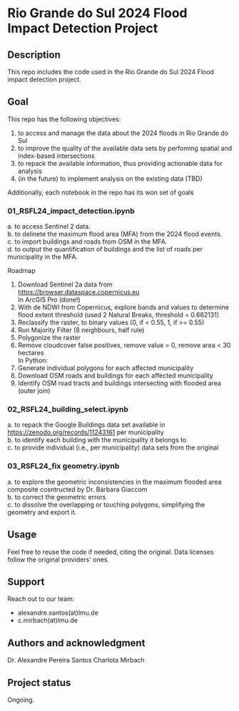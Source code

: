 # Rio Grande do Sul 2024 Flood Impact Detection Project

## Description
This repo includes the code used in the Rio Grande do Sul 2024 Flood impact detection project.

## Goal
This repo has the following objectives: <br>
1. to access and manage the data about the 2024 floods in Rio Grande do Sul
2. to improve the quality of the available data sets by perfoming spatial and index-based intersections
3. to repack the available information, thus providing actionable data for analysis
4. (in the future) to implement analysis on the existing data (TBD)

Additionally, each notebook in the repo has its won set of goals
### 01_RSFL24_impact_detection.ipynb <br>
a. to access Sentinel 2 data.<br>
b. to delinete the maximum flood area (MFA) from the 2024 flood events.<br>
c. to import buildings and roads from OSM in the MFA.<br>
d. to output the quantification of buildings and the list of roads per municipality in the MFA.<br>

Roadmap <br>
1. Download Sentinel 2a data from https://browser.dataspace.copernicus.eu <br>
In ArcGIS Pro (done!) <br>
2. With de NDWI from Copernicus, explore bands and values to determine flood extent threshold (used 2 Natural Breaks, threshold = 0.662131) <br>
3. Reclassify the raster, to binary values (0, if < 0.55, 1, if >= 0.55) <br>
4. Run Majority Filter (8 neighbours, half rule) <br>
5. Polygonize the raster
6. Remove cloudcover false positives, remove value = 0, remove area < 30 hectares <br>
In Python:
7. Generate individual polygons for each affected municipality <br>
8. Download OSM roads and buildings for each affected municipality <br>
9. Identify OSM road tracts and buildings intersecting with flooded area (outer join) <br>

### 02_RSFL24_building_select.ipynb <br>
a. to repack the Google Buildings data set available in https://zenodo.org/records/11243161 per municipality <br>
b. to identify each building with the municipality it belongs to <br>
c. to provide individual (i.e., per municipality) data sets from the original <br>

### 03_RSFL24_fix geometry.ipynb <br>
a. to explore the geometric inconsistencies in the maximum flooded area composite cosntructed by Dr. Bárbara Giaccom <br>
b. to correct the geometric errors <br>
c. to dissolve the overlapping or touching polygons, simplifying the geometry and export it.

## Usage
Feel free to reuse the code if needed, citing the original. Data licenses follow the original providers' ones.

## Support
Reach out to our team: 
- alexandre.santos(at)lmu.de
- c.mirbach(at)lmu.de

## Authors and acknowledgment
Dr. Alexandre Pereira Santos
Charlota Mirbach


## Project status
Ongoing.